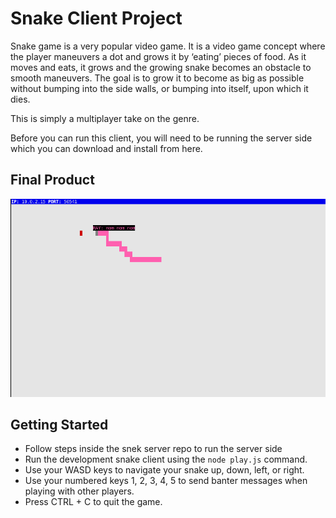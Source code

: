 # Snake Client Project

Snake game is a very popular video game. It is a video game concept where the player maneuvers a dot and grows it by ‘eating’ pieces of food. As it moves and eats, it grows and the growing snake becomes an obstacle to smooth maneuvers. The goal is to grow it to become as big as possible without bumping into the side walls, or bumping into itself, upon which it dies.

This is simply a multiplayer take on the genre.

Before you can run this client, you will need to be running the server side which you can download and install from here. 

## Final Product

![Alt text](image-1.png)

## Getting Started

- Follow steps inside the snek server repo to run the server side
- Run the development snake client using the `node play.js` command.
- Use your WASD keys to navigate your snake up, down, left, or right.
- Use your numbered keys 1, 2, 3, 4, 5 to send banter messages when playing with other players.
- Press CTRL + C to quit the game.